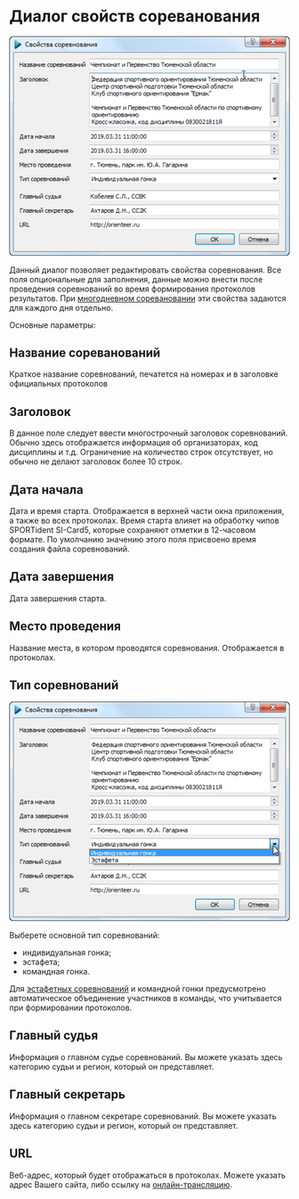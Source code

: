 # Диалог свойств сореванования

![Screenshot](../../img/dialog_event_properties.png)

Данный диалог позволяет редактировать свойства соревнования.
Все поля опциональные для заполнения, данные можно внести после проведения соревнований во время формирования протоколов результатов.
При [многодневном соревановании](../../todo.md) эти свойства задаются для каждого дня отдельно.

Основные параметры:

## Название сореванований

Краткое название соревнований, печатется на номерах и в заголовке официальных протоколов

## Заголовок

В данное поле следует ввести многострочный заголовок соревнований. Обычно здесь отображается информация об организаторах, код дисциплины и т.д.
Ограничение на количество строк отсутствует, но обычно не делают заголовок более 10 строк.

## Дата начала

Дата и время старта. Отображается в верхней части окна приложения, а также во всех протоколах.
Время старта влияет на обработку чипов SPORTident SI-Card5, которые сохраняют отметки в 12-часовом формате.
По умолчанию значению этого поля присвоено время создания файла соревнований. 

## Дата завершения

Дата завершения старта. 

## Место проведения

Название места, в котором проводятся соревнования. Отображается в протоколах. 

## Тип соревнований

![Screenshot](../../img/dialog_event_properties_types.png)

Выберете основной тип соревнований:
- индивидуальная гонка;
- эстафета; 
- командная гонка.

Для [эстафетных соревнований](../../todo.md) и командной гонки предусмотрено автоматическое объединение участников в команды,
что учитывается при формировании протоколов.

## Главный судья

Информация о главном судье соревнований. Вы можете указать здесь категорию судьи и регион, который он представляет.

## Главный секретарь

Информация о главном секретаре соревнований. Вы можете указать здесь категорию судьи и регион, который он представляет.

## URL

Веб-адрес, который будет отображаться в протоколах. Можете указать адрес Вашего сайта, либо ссылку на [онлайн-трансляцию](../../user-guide/online_orgeo.md).

